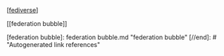  [[fediverse]]

[[federation bubble]]

[//begin]: # "Autogenerated link references for markdown compatibility"
[fediverse]: fediverse.md "fediverse"
[federation bubble]: federation bubble.md "federation bubble"
[//end]: # "Autogenerated link references"
